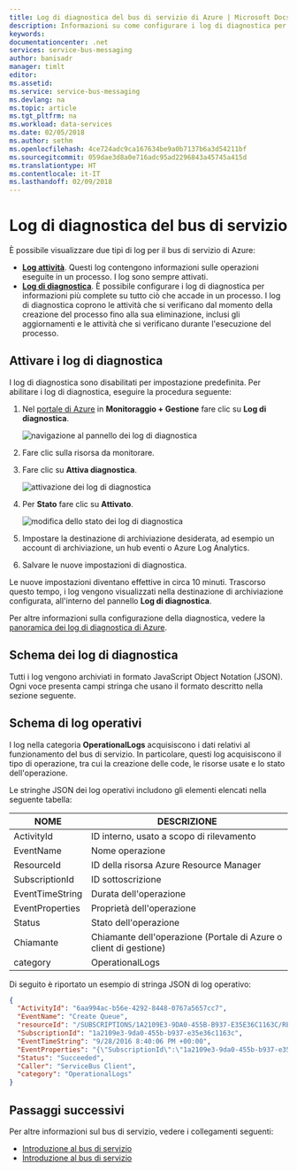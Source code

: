 ```yaml
---
title: Log di diagnostica del bus di servizio di Azure | Microsoft Docs
description: Informazioni su come configurare i log di diagnostica per il bus di servizio in Azure.
keywords: 
documentationcenter: .net
services: service-bus-messaging
author: banisadr
manager: timlt
editor: 
ms.assetid: 
ms.service: service-bus-messaging
ms.devlang: na
ms.topic: article
ms.tgt_pltfrm: na
ms.workload: data-services
ms.date: 02/05/2018
ms.author: sethm
ms.openlocfilehash: 4ce724adc9ca167634be9a0b7137b6a3d54211bf
ms.sourcegitcommit: 059dae3d8a0e716adc95ad2296843a45745a415d
ms.translationtype: HT
ms.contentlocale: it-IT
ms.lasthandoff: 02/09/2018
---
```

# <a name="service-bus-diagnostic-logs"></a>Log di diagnostica del bus di servizio

È possibile visualizzare due tipi di log per il bus di servizio di Azure:
* **[Log attività](../monitoring-and-diagnostics/monitoring-overview-activity-logs.md)**. Questi log contengono informazioni sulle operazioni eseguite in un processo. I log sono sempre attivati.
* **[Log di diagnostica](../monitoring-and-diagnostics/monitoring-overview-of-diagnostic-logs.md)**. È possibile configurare i log di diagnostica per informazioni più complete su tutto ciò che accade in un processo. I log di diagnostica coprono le attività che si verificano dal momento della creazione del processo fino alla sua eliminazione, inclusi gli aggiornamenti e le attività che si verificano durante l'esecuzione del processo.

## <a name="turn-on-diagnostic-logs"></a>Attivare i log di diagnostica

I log di diagnostica sono disabilitati per impostazione predefinita. Per abilitare i log di diagnostica, eseguire la procedura seguente:

1.  Nel [portale di Azure](https://portal.azure.com) in **Monitoraggio + Gestione** fare clic su **Log di diagnostica**.

    ![navigazione al pannello dei log di diagnostica](./media/service-bus-diagnostic-logs/image1.png)

2. Fare clic sulla risorsa da monitorare.  

3.  Fare clic su **Attiva diagnostica**.

    ![attivazione dei log di diagnostica](./media/service-bus-diagnostic-logs/image2.png)

4.  Per **Stato** fare clic su **Attivato**.

    ![modifica dello stato dei log di diagnostica](./media/service-bus-diagnostic-logs/image3.png)

5.  Impostare la destinazione di archiviazione desiderata, ad esempio un account di archiviazione, un hub eventi o Azure Log Analytics.

6.  Salvare le nuove impostazioni di diagnostica.

Le nuove impostazioni diventano effettive in circa 10 minuti. Trascorso questo tempo, i log vengono visualizzati nella destinazione di archiviazione configurata, all'interno del pannello **Log di diagnostica**.

Per altre informazioni sulla configurazione della diagnostica, vedere la [panoramica dei log di diagnostica di Azure](../monitoring-and-diagnostics/monitoring-overview-of-diagnostic-logs.md).

## <a name="diagnostic-logs-schema"></a>Schema dei log di diagnostica

Tutti i log vengono archiviati in formato JavaScript Object Notation (JSON). Ogni voce presenta campi stringa che usano il formato descritto nella sezione seguente.

## <a name="operational-logs-schema"></a>Schema di log operativi

I log nella categoria **OperationalLogs** acquisiscono i dati relativi al funzionamento del bus di servizio. In particolare, questi log acquisiscono il tipo di operazione, tra cui la creazione delle code, le risorse usate e lo stato dell'operazione.

Le stringhe JSON dei log operativi includono gli elementi elencati nella seguente tabella:

NOME | DESCRIZIONE
------- | -------
ActivityId | ID interno, usato a scopo di rilevamento
EventName | Nome operazione           
ResourceId | ID della risorsa Azure Resource Manager
SubscriptionId | ID sottoscrizione
EventTimeString | Durata dell'operazione
EventProperties | Proprietà dell'operazione
Status | Stato dell'operazione
Chiamante | Chiamante dell'operazione (Portale di Azure o client di gestione)
category | OperationalLogs

Di seguito è riportato un esempio di stringa JSON di log operativo:

```json
{
  "ActivityId": "6aa994ac-b56e-4292-8448-0767a5657cc7",
  "EventName": "Create Queue",
  "resourceId": "/SUBSCRIPTIONS/1A2109E3-9DA0-455B-B937-E35E36C1163C/RESOURCEGROUPS/DEFAULT-SERVICEBUS-CENTRALUS/PROVIDERS/MICROSOFT.SERVICEBUS/NAMESPACES/SHOEBOXEHNS-CY4001",
  "SubscriptionId": "1a2109e3-9da0-455b-b937-e35e36c1163c",
  "EventTimeString": "9/28/2016 8:40:06 PM +00:00",
  "EventProperties": "{\"SubscriptionId\":\"1a2109e3-9da0-455b-b937-e35e36c1163c\",\"Namespace\":\"shoeboxehns-cy4001\",\"Via\":\"https://shoeboxehns-cy4001.servicebus.windows.net/f8096791adb448579ee83d30e006a13e/?api-version=2016-07\",\"TrackingId\":\"5ee74c9e-72b5-4e98-97c4-08a62e56e221_G1\"}",
  "Status": "Succeeded",
  "Caller": "ServiceBus Client",
  "category": "OperationalLogs"
}
```

## <a name="next-steps"></a>Passaggi successivi

Per altre informazioni sul bus di servizio, vedere i collegamenti seguenti:

* [Introduzione al bus di servizio](service-bus-messaging-overview.md)
* [Introduzione al bus di servizio](service-bus-dotnet-get-started-with-queues.md)
